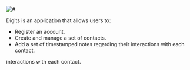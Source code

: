 <img src="doc/Landing.png" alt="#">

Digits is an application that allows users to:

<div>
  <ul>
    <li>Register an account.</li>
    <li>Create and manage a set of contacts.</li>
    <li>Add a set of timestamped notes regarding their interactions with each contact.</li>
  </ul>
</div> interactions with each contact.